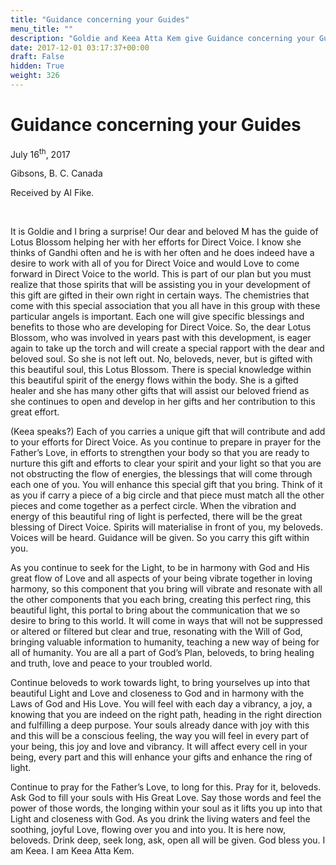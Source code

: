 ```yaml
---
title: "Guidance concerning your Guides"
menu_title: ""
description: "Goldie and Keea Atta Kem give Guidance concerning your Guides"
date: 2017-12-01 03:17:37+00:00
draft: False
hidden: True
weight: 326
---
```

# Guidance concerning your Guides

July 16<sup>th</sup>, 2017

Gibsons, B. C. Canada

Received by Al Fike.

 

It is Goldie and I bring a surprise!  Our dear and beloved M has the guide of Lotus Blossom helping her with her efforts for Direct Voice. I know she thinks of Gandhi often and he is with her often and he does indeed have a desire to work with all of you for Direct Voice and would Love to come forward in Direct Voice to the world. This is part of our plan but you must realize that those spirits that will be assisting you in your development of this gift are gifted in their own right in certain ways. The chemistries that come with this special association that you all have in this group with these particular angels is important. Each one will give specific blessings and benefits to those who are developing for Direct Voice. So, the dear Lotus Blossom, who was involved in years past with this development, is eager again to take up the torch and will create a special rapport with the dear and beloved soul. So she is not left out. No, beloveds, never, but is gifted with this beautiful soul, this Lotus Blossom. There is special knowledge within this beautiful spirit of the energy flows within the body. She is a gifted healer and she has many other gifts that will assist our beloved friend as she continues to open and develop in her gifts and her contribution to this great effort.   

(Keea speaks?) Each of you carries a unique gift that will contribute and add to your efforts for Direct Voice. As you continue to prepare in prayer for the Father’s Love, in efforts to strengthen your body so that you are ready to nurture this gift and efforts to clear your spirit and your light so that you are not obstructing the flow of energies, the blessings that will come through each one of you. You will enhance this special gift that you bring. Think of it as you if carry a piece of a big circle and that piece must match all the other pieces and come together as a perfect circle. When the vibration and energy of this beautiful ring of light is perfected, there will be the great blessing of Direct Voice. Spirits will materialise in front of you, my beloveds. Voices will be heard. Guidance will be given. So you carry this gift within you. 

As you continue to seek for the Light, to be in harmony with God and His great flow of Love and all aspects of your being vibrate together in loving harmony, so this component that you bring will vibrate and resonate with all the other components that you each bring, creating this perfect ring, this beautiful light, this portal to bring about the communication that we so desire to bring to this world. It will come in ways that will not be suppressed or altered or filtered but clear and true, resonating with the Will of God, bringing valuable information to humanity, teaching a new way of being for all of humanity. You are all a part of God’s Plan, beloveds, to bring healing and truth, love and peace to your troubled world. 

Continue beloveds to work towards light, to bring yourselves up into that beautiful Light and Love and closeness to God and in harmony with the Laws of God and His Love. You will feel with each day a vibrancy, a joy, a knowing that you are indeed on the right path, heading in the right direction and fulfilling a deep purpose. Your souls already dance with joy with this and this will be a conscious feeling, the way you will feel in every part of your being, this joy and love and vibrancy. It will affect every cell in your being, every part and this will enhance your gifts and enhance the ring of light. 

Continue to pray for the Father’s Love, to long for this. Pray for it, beloveds. Ask God to fill your souls with His Great Love. Say those words and feel the power of those words, the longing within your soul as it lifts you up into that Light and closeness with God. As you drink the living waters and feel the soothing, joyful Love, flowing over you and into you. It is here now, beloveds. Drink deep, seek long, ask, open all will be given. God bless you. I am Keea. I am Keea Atta Kem.